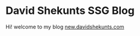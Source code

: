 # David Shekunts SSG Blog

Hi! welcome to my blog [new.davidshekunts.com](http://new.davidshekunts.com)